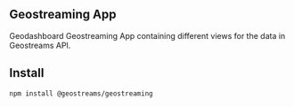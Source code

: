 ## Geostreaming App
Geodashboard Geostreaming App containing different views for the data in Geostreams API. 

## Install
```sh
npm install @geostreams/geostreaming
```
